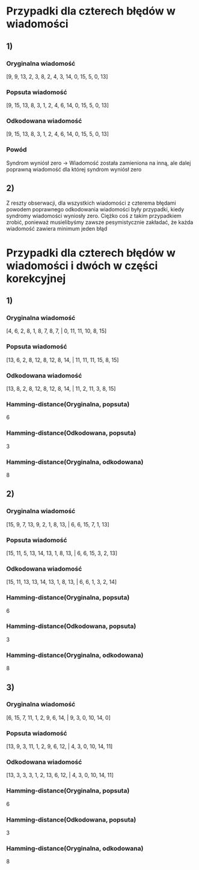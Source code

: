 # Przypadki dla czterech błędów w wiadomości
## 1)
### Oryginalna wiadomość 
[9, 9, 13, 2, 3, 8, 2, 4, 3, 14, 0, 15, 5, 0, 13]
### Popsuta wiadomość
[9, 15, 13, 8, 3, 1, 2, 4, 6, 14, 0, 15, 5, 0, 13]
### Odkodowana wiadomość
[9, 15, 13, 8, 3, 1, 2, 4, 6, 14, 0, 15, 5, 0, 13]
### Powód
Syndrom wyniósł zero -> Wiadomość została zamieniona na inną, ale dalej poprawną wiadomość dla której syndrom wyniósł zero

## 2)
Z reszty obserwacji, dla wszystkich wiadomości z czterema błędami powodem poprawnego odkodowania wiadomości były przypadki, kiedy syndromy wiadomości wyniosły zero. Ciężko coś z takim przypadkiem zrobić, ponieważ musielibyśmy zawsze pesymistycznie zakładać, że każda wiadomość zawiera minimum jeden błąd
# Przypadki dla czterech błędów w wiadomości i dwóch w części korekcyjnej
## 1)
### Oryginalna wiadomość
[4, 6, 2, 8, 1, 8, 7, 8, 7,     | 0, 11, 11, 10, 8, 15]
### Popsuta wiadomość
[13, 6, 2, 8, 12, 8, 12, 8, 14, | 11, 11, 11, 15, 8, 15]
### Odkodowana wiadomość
[13, 8, 2, 8, 12, 8, 12, 8, 14, | 11, 2, 11, 3, 8, 15]
### Hamming-distance(Oryginalna, popsuta)
6
### Hamming-distance(Odkodowana, popsuta)
3
### Hamming-distance(Oryginalna, odkodowana)
8

## 2)
### Oryginalna wiadomość
[15, 9, 7, 13, 9, 2, 1, 8, 13, | 6, 6, 15, 7, 1, 13]
### Popsuta wiadomość
[15, 11, 5, 13, 14, 13, 1, 8, 13, | 6, 6, 15, 3, 2, 13]
### Odkodowana wiadomość
[15, 11, 13, 13, 14, 13, 1, 8, 13, | 6, 6, 1, 3, 2, 14]
### Hamming-distance(Oryginalna, popsuta)
6
### Hamming-distance(Odkodowana, popsuta)
3
### Hamming-distance(Oryginalna, odkodowana)
8

## 3)
### Oryginalna wiadomość
[6, 15, 7, 11, 1, 2, 9, 6, 14, | 9, 3, 0, 10, 14, 0]
### Popsuta wiadomość
[13, 9, 3, 11, 1, 2, 9, 6, 12, | 4, 3, 0, 10, 14, 11]
### Odkodowana wiadomość
[13, 3, 3, 3, 1, 2, 13, 6, 12, | 4, 3, 0, 10, 14, 11]
### Hamming-distance(Oryginalna, popsuta)
6
### Hamming-distance(Odkodowana, popsuta)
3
### Hamming-distance(Oryginalna, odkodowana)
8